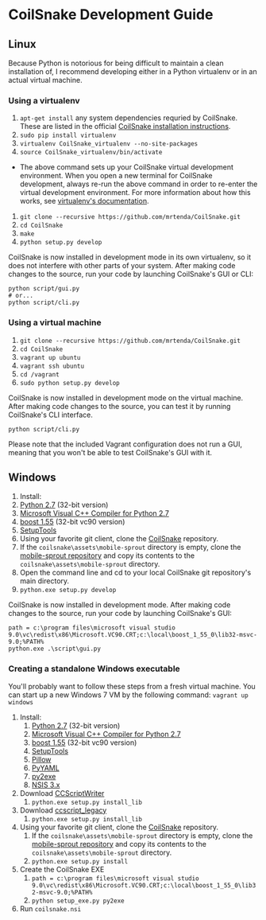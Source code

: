 # CoilSnake Development Guide

## Linux

Because Python is notorious for being difficult to maintain a clean installation of, I recommend developing either in a Python virtualenv or in an actual virtual machine.

### Using a virtualenv

1. `apt-get install` any system dependencies requried by CoilSnake. These are listed in the official [CoilSnake installation instructions](https://mrtenda.github.io/CoilSnake/download.html).
1. `sudo pip install virtualenv`
1. `virtualenv CoilSnake_virtualenv --no-site-packages`
1. `source CoilSnake_virtualenv/bin/activate`
  * The above command sets up your CoilSnake virtual development environment. When you open a new terminal for CoilSnake development, always re-run the above command in order to re-enter the virtual development environment. For more information about how this works, see [virtualenv's documentation](https://pypi.python.org/pypi/virtualenv/1.7).
1. `git clone --recursive https://github.com/mrtenda/CoilSnake.git`
1. `cd CoilSnake`
1. `make`
1. `python setup.py develop`

CoilSnake is now installed in development mode in its own virtualenv, so it does not interfere with other parts of your system. After making code changes to the source, run your code by launching CoilSnake's GUI or CLI:

    python script/gui.py
    # or...
    python script/cli.py

### Using a virtual machine

1. `git clone --recursive https://github.com/mrtenda/CoilSnake.git`
1. `cd CoilSnake`
1. `vagrant up ubuntu`
1. `vagrant ssh ubuntu`
1. `cd /vagrant`
1. `sudo python setup.py develop`

CoilSnake is now installed in development mode on the virtual machine. After making code changes to the source, you can test it by running CoilSnake's CLI interface.

    python script/cli.py
    
Please note that the included Vagrant configuration does not run a GUI, meaning that you won't be able to test CoilSnake's GUI with it.

## Windows

1. Install:
  1. [Python 2.7](https://www.python.org/downloads/release/python-279/) (32-bit version)
  1. [Microsoft Visual C++ Compiler for Python 2.7](https://www.microsoft.com/download/details.aspx?id=44266)
  1. [boost 1.55](http://sourceforge.net/projects/boost/files/boost-binaries/) (32-bit vc90 version)
  1. [SetupTools](https://pypi.python.org/pypi/setuptools#windows-7-or-graphical-install)
1. Using your favorite git client, clone the [CoilSnake](https://github.com/mrtenda/CoilSnake) repository.
  1. If the `coilsnake\assets\mobile-sprout` directory is empty, clone the [mobile-sprout repository](https://github.com/mrtenda/mobile-sprout) and copy its contents to the `coilsnake\assets\mobile-sprout` directory.
1. Open the command line and cd to your local CoilSnake git repository's main directory.
1. `python.exe setup.py develop`

CoilSnake is now installed in development mode. After making code changes to the source, run your code by launching CoilSnake's GUI:

    path = c:\program files\microsoft visual studio 9.0\vc\redist\x86\Microsoft.VC90.CRT;c:\local\boost_1_55_0\lib32-msvc-9.0;%PATH%
    python.exe .\script\gui.py

### Creating a standalone Windows executable

You'll probably want to follow these steps from a fresh virtual machine. You can start up a new Windows 7 VM by the following command: `vagrant up windows`

1. Install:
    1. [Python 2.7](https://www.python.org/downloads/release/python-279/) (32-bit version)
    1. [Microsoft Visual C++ Compiler for Python 2.7](https://www.microsoft.com/download/details.aspx?id=44266)
    1. [boost 1.55](http://sourceforge.net/projects/boost/files/boost-binaries/) (32-bit vc90 version)
    1. [SetupTools](https://pypi.python.org/pypi/setuptools#windows-7-or-graphical-install)
    1. [Pillow](http://pypi.python.org/pypi/Pillow)
    1. [PyYAML](http://pyyaml.org/wiki/PyYAML)
    1. [py2exe](http://www.py2exe.org/)
    1. [NSIS 3.x](http://nsis.sourceforge.net/Download)
1. Download [CCScriptWriter](https://github.com/Lyrositor/CCScriptWriter)
    1. `python.exe setup.py install_lib`
1. Download [ccscript_legacy](https://github.com/mraccident/ccscript_legacy)
    1. `python.exe setup.py install_lib`
1. Using your favorite git client, clone the [CoilSnake](https://github.com/mrtenda/CoilSnake) repository.
    1. If the `coilsnake\assets\mobile-sprout` directory is empty, clone the [mobile-sprout repository](https://github.com/mrtenda/mobile-sprout) and copy its contents to the `coilsnake\assets\mobile-sprout` directory.
    1. `python.exe setup.py install`
1. Create the CoilSnake EXE
    1. `path = c:\program files\microsoft visual studio 9.0\vc\redist\x86\Microsoft.VC90.CRT;c:\local\boost_1_55_0\lib32-msvc-9.0;%PATH%`
    1. `python setup_exe.py py2exe`
1. Run `coilsnake.nsi`
